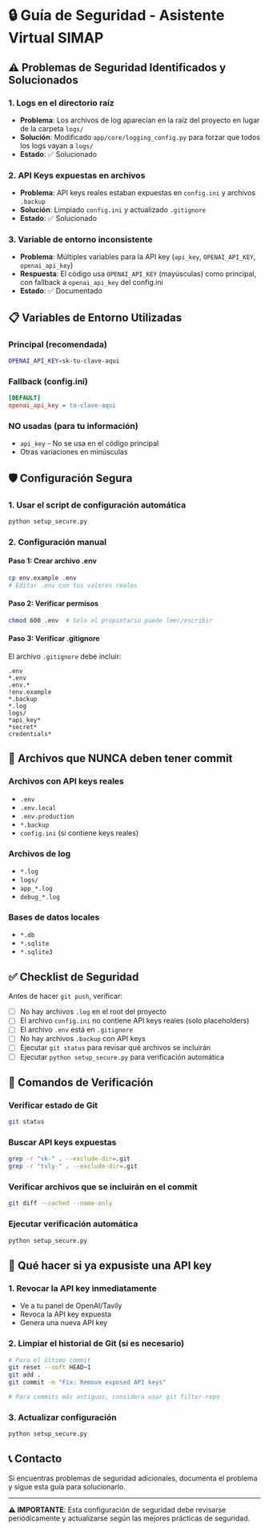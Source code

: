 # 🔒 Guía de Seguridad - Asistente Virtual SIMAP

## ⚠️ Problemas de Seguridad Identificados y Solucionados

### 1. **Logs en el directorio raíz**
- **Problema**: Los archivos de log aparecían en la raíz del proyecto en lugar de la carpeta `logs/`
- **Solución**: Modificado `app/core/logging_config.py` para forzar que todos los logs vayan a `logs/`
- **Estado**: ✅ Solucionado

### 2. **API Keys expuestas en archivos**
- **Problema**: API keys reales estaban expuestas en `config.ini` y archivos `.backup`
- **Solución**: Limpiado `config.ini` y actualizado `.gitignore`
- **Estado**: ✅ Solucionado

### 3. **Variable de entorno inconsistente**
- **Problema**: Múltiples variables para la API key (`api_key`, `OPENAI_API_KEY`, `openai_api_key`)
- **Respuesta**: El código usa `OPENAI_API_KEY` (mayúsculas) como principal, con fallback a `openai_api_key` del config.ini
- **Estado**: ✅ Documentado

## 📋 Variables de Entorno Utilizadas

### **Principal (recomendada)**
```bash
OPENAI_API_KEY=sk-tu-clave-aqui
```

### **Fallback (config.ini)**
```ini
[DEFAULT]
openai_api_key = tu-clave-aqui
```

### **NO usadas (para tu información)**
- `api_key` - No se usa en el código principal
- Otras variaciones en minúsculas

## 🛡️ Configuración Segura

### **1. Usar el script de configuración automática**
```bash
python setup_secure.py
```

### **2. Configuración manual**

#### Paso 1: Crear archivo .env
```bash
cp env.example .env
# Editar .env con tus valores reales
```

#### Paso 2: Verificar permisos
```bash
chmod 600 .env  # Solo el propietario puede leer/escribir
```

#### Paso 3: Verificar .gitignore
El archivo `.gitignore` debe incluir:
```
.env
*.env
.env.*
!env.example
*.backup
*.log
logs/
*api_key*
*secret*
credentials*
```

## 🚫 Archivos que NUNCA deben tener commit

### **Archivos con API keys reales**
- `.env`
- `.env.local`
- `.env.production`
- `*.backup`
- `config.ini` (si contiene keys reales)

### **Archivos de log**
- `*.log`
- `logs/`
- `app_*.log`
- `debug_*.log`

### **Bases de datos locales**
- `*.db`
- `*.sqlite`
- `*.sqlite3`

## ✅ Checklist de Seguridad

Antes de hacer `git push`, verificar:

- [ ] No hay archivos `.log` en el root del proyecto
- [ ] El archivo `config.ini` no contiene API keys reales (solo placeholders)
- [ ] El archivo `.env` está en `.gitignore`
- [ ] No hay archivos `.backup` con API keys
- [ ] Ejecutar `git status` para revisar qué archivos se incluirán
- [ ] Ejecutar `python setup_secure.py` para verificación automática

## 🔧 Comandos de Verificación

### **Verificar estado de Git**
```bash
git status
```

### **Buscar API keys expuestas**
```bash
grep -r "sk-" . --exclude-dir=.git
grep -r "tvly-" . --exclude-dir=.git
```

### **Verificar archivos que se incluirán en el commit**
```bash
git diff --cached --name-only
```

### **Ejecutar verificación automática**
```bash
python setup_secure.py
```

## 🚨 Qué hacer si ya expusiste una API key

### **1. Revocar la API key inmediatamente**
- Ve a tu panel de OpenAI/Tavily
- Revoca la API key expuesta
- Genera una nueva API key

### **2. Limpiar el historial de Git (si es necesario)**
```bash
# Para el último commit
git reset --soft HEAD~1
git add .
git commit -m "Fix: Remove exposed API keys"

# Para commits más antiguos, considera usar git filter-repo
```

### **3. Actualizar configuración**
```bash
python setup_secure.py
```

## 📞 Contacto

Si encuentras problemas de seguridad adicionales, documenta el problema y sigue esta guía para solucionarlo.

---

**⚠️ IMPORTANTE**: Esta configuración de seguridad debe revisarse periódicamente y actualizarse según las mejores prácticas de seguridad. 